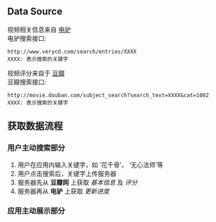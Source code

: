 ## Data Source
视频相关信息来自 [电驴](http://www.verycd.com)  
电驴搜索接口:  

    http://www.verycd.com/search/entries/XXXX  
    XXXX: 表示搜索的关键字  

视频评分来自于 [豆瓣](http://movie.douban.com/)  
豆瓣搜索接口:  

    http://movie.douban.com/subject_search?search_text=XXXX&cat=1002  
    XXXX: 表示搜索的关键字  
    

## 获取数据流程

### 用户主动搜索部分
1. 用户在应用内输入关键字，如 ‘花千骨’， ‘无心法师’等
2. 用户点击搜索后，关键字上传服务器
3. 服务器先从 **豆瓣网** 上获取 *基本信息* 及 *评分*
4. 服务器再从 **电驴** 上获取 *更新进度*

### 应用主动展示部分
